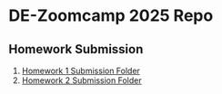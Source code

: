# DE-Zoomcamp 2025 Repo

## Homework Submission
1. [Homework 1 Submission Folder](./homework/hw1/)
2. [Homework 2 Submission Folder](./homework/hw2/)